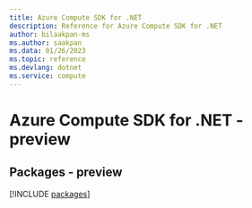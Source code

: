 ```yaml
---
title: Azure Compute SDK for .NET
description: Reference for Azure Compute SDK for .NET
author: bilaakpan-ms
ms.author: saakpan
ms.data: 01/26/2023
ms.topic: reference
ms.devlang: dotnet
ms.service: compute
---
```

# Azure Compute SDK for .NET - preview
## Packages - preview
[!INCLUDE [packages](compute-index.md)]